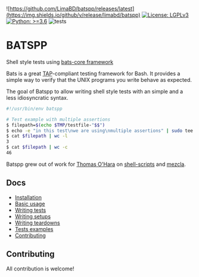 ![https://github.com/LimaBD/batspp/releases/latest](https://img.shields.io/github/v/release/limabd/batspp)
[![License: LGPLv3](https://img.shields.io/badge/License-LGPLv3-orange)](https://github.com/LimaBD/batspp/blob/main/LICENSE.txt)
[![Python: >=3.6](https://img.shields.io/badge/Python-%3E%3D3.6-yellow)](https://www.python.org/)
![tests](https://github.com/LimaBD/batspp/actions/workflows/tests.yml/badge.svg)


# BATSPP

Shell style tests using [bats-core framework](https://github.com/bats-core/bats-core)

Bats is a great [TAP](https://testanything.org/)-compliant testing framework for Bash. It provides a simple way to verify that the UNIX programs you write behave as expected.

The goal of Batspp to allow writing shell style tests with an simple and a less idiosyncratic syntax.

``` bash
#!/usr/bin/env batspp

# Test example with multiple assertions
$ filepath=$(echo $TMP/testfile-"$$")
$ echo -e "in this test\nwe are using\nmultiple assertions" | sudo tee $filepath
$ cat $filepath | wc -l
3
$ cat $filepath | wc -c
46
```

Batspp grew out of work for [Thomas O'Hara](https://github.com/tomasohara) on [shell-scripts](https://github.com/tomasohara/shell-scripts) and [mezcla](https://github.com/tomasohara/mezcla).


## Docs
- [Installation](./docs/installation.md)
- [Basic usage](./docs/basic_usage.md)
- [Writing tests](./docs/writing_tests.md)
- [Writing setups](./docs/writing_setups.md)
- [Writing teardowns](./docs/writing_teardowns.md)
- [Tests examples](./docs/tests_examples.md)
- [Contributing](#contributing)


## Contributing
All contribution is welcome!
